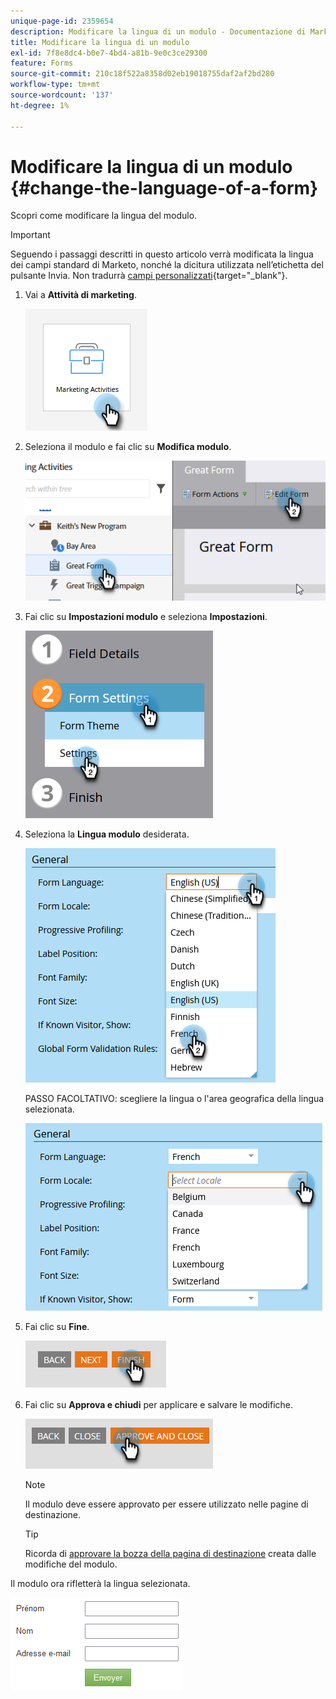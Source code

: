 ```yaml
---
unique-page-id: 2359654
description: Modificare la lingua di un modulo - Documentazione di Marketo - Documentazione del prodotto
title: Modificare la lingua di un modulo
exl-id: 7f8e8dc4-b0e7-4bd4-a81b-9e0c3ce29300
feature: Forms
source-git-commit: 210c18f522a8358d02eb19018755daf2af2bd280
workflow-type: tm+mt
source-wordcount: '137'
ht-degree: 1%

---
```


# Modificare la lingua di un modulo {#change-the-language-of-a-form}

Scopri come modificare la lingua del modulo.

>[!IMPORTANT]
>
>Seguendo i passaggi descritti in questo articolo verrà modificata la lingua dei campi standard di Marketo, nonché la dicitura utilizzata nell’etichetta del pulsante Invia. Non tradurrà [campi personalizzati](/help/marketo/product-docs/administration/field-management/create-a-custom-field-in-marketo.md){target="_blank"}.

1. Vai a **Attività di marketing**.

   ![](assets/change-the-language-of-a-form-1.png)

1. Seleziona il modulo e fai clic su **Modifica modulo**.

   ![](assets/change-the-language-of-a-form-2.png)

1. Fai clic su **Impostazioni modulo** e seleziona **Impostazioni**.

   ![](assets/change-the-language-of-a-form-3.png)

1. Seleziona la **Lingua modulo** desiderata.

   ![](assets/change-the-language-of-a-form-4.png)

   PASSO FACOLTATIVO: scegliere la lingua o l&#39;area geografica della lingua selezionata.

   ![](assets/change-the-language-of-a-form-5.png)

1. Fai clic su **Fine**.

   ![](assets/change-the-language-of-a-form-6.png)

1. Fai clic su **Approva e chiudi** per applicare e salvare le modifiche.

   ![](assets/change-the-language-of-a-form-7.png)

   >[!NOTE]
   >
   >Il modulo deve essere approvato per essere utilizzato nelle pagine di destinazione.

   >[!TIP]
   >
   >Ricorda di [approvare la bozza della pagina di destinazione](/help/marketo/product-docs/demand-generation/landing-pages/understanding-landing-pages/approve-unapprove-or-delete-a-landing-page.md) creata dalle modifiche del modulo.

Il modulo ora rifletterà la lingua selezionata.

![](assets/change-the-language-of-a-form-8.png)

